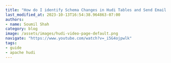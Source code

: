 ```yaml
---
title: "How do I identify Schema Changes in Hudi Tables and Send Email Alert when New Column added/removed"
last_modified_at: 2023-10-13T16:54:38.964863-07:00
authors:
- name: Soumil Shah
category: blog
image: /assets/images/hudi-video-page-default.png
navigate: "https://www.youtube.com/watch?v=_i5G4ojpwlk"
tags:
- guide
- apache hudi
---
```

